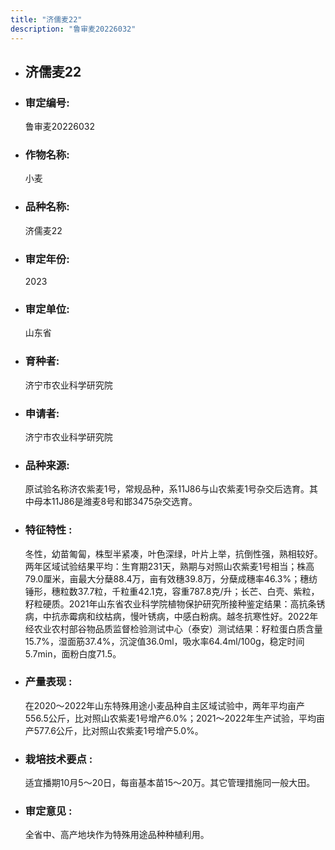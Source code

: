 ```yaml
---
title: "济儒麦22"
description: "鲁审麦20226032"
---
```

* ## 济儒麦22
* ###  审定编号:  
   鲁审麦20226032

*  ### 作物名称:  
   小麦

*   ###  品种名称: 
    济儒麦22

*   ### 审定年份: 
    2023

*   ### 审定单位:  
    山东省

*   ### 育种者:  
    济宁市农业科学研究院

*   ### 申请者:  
    济宁市农业科学研究院

*   ### 品种来源:  
    原试验名称济农紫麦1号，常规品种，系11J86与山农紫麦1号杂交后选育。其中母本11J86是潍麦8号和邯3475杂交选育。

*   ### 特征特性 : 
    冬性，幼苗匍匐，株型半紧凑，叶色深绿，叶片上举，抗倒性强，熟相较好。两年区域试验结果平均：生育期231天，熟期与对照山农紫麦1号相当；株高79.0厘米，亩最大分蘖88.4万，亩有效穗39.8万，分蘖成穗率46.3%；穗纺锤形，穗粒数37.7粒，千粒重42.1克，容重787.8克/升；长芒、白壳、紫粒，籽粒硬质。2021年山东省农业科学院植物保护研究所接种鉴定结果：高抗条锈病，中抗赤霉病和纹枯病，慢叶锈病，中感白粉病。越冬抗寒性好。2022年经农业农村部谷物品质监督检验测试中心（泰安）测试结果：籽粒蛋白质含量15.7%，湿面筋37.4%，沉淀值36.0ml，吸水率64.4ml/100g，稳定时间5.7min，面粉白度71.5。

*   ### 产量表现 : 
    在2020～2022年山东特殊用途小麦品种自主区域试验中，两年平均亩产556.5公斤，比对照山农紫麦1号增产6.0%；2021～2022年生产试验，平均亩产577.6公斤，比对照山农紫麦1号增产5.0%。

*   ### 栽培技术要点 : 
    适宜播期10月5～20日，每亩基本苗15～20万。其它管理措施同一般大田。

*   ### 审定意见 : 
    全省中、高产地块作为特殊用途品种种植利用。

